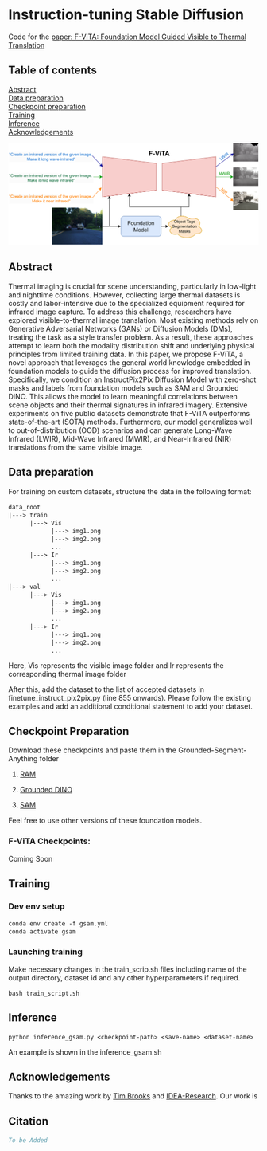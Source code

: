 # Instruction-tuning Stable Diffusion
Code for the [paper: F-ViTA: Foundation Model Guided Visible to Thermal Translation](tbf)

## Table of contents

[Abstract](#abstract) <br>
[Data preparation](#data-preparation) <br>
[Checkpoint preparation](#checkpoint-preparation) <br>
[Training](#training) <br>
[Inference](#inference) <br>
[Acknowledgements](#acknowledgements) <br>

<p align="center">
<img src="resources/intro_fig.png"/>
</p>

## Abstract 

Thermal imaging is crucial for scene understanding, particularly in low-light and nighttime conditions. However, collecting large thermal datasets is costly and labor-intensive due to the specialized equipment required for infrared image capture. To address this challenge, researchers have explored visible-to-thermal image translation. Most existing methods rely on Generative Adversarial Networks (GANs) or Diffusion Models (DMs), treating the task as a style transfer problem. As a result, these approaches attempt to learn both the modality distribution shift and underlying physical principles from limited training data.  In this paper, we propose F-ViTA, a novel approach that leverages the general world knowledge embedded in foundation models to guide the diffusion process for improved translation. Specifically, we condition an InstructPix2Pix Diffusion Model with zero-shot masks and labels from foundation models such as SAM and Grounded DINO. This allows the model to learn meaningful correlations between scene objects and their thermal signatures in infrared imagery. Extensive experiments on five public datasets demonstrate that F-ViTA outperforms state-of-the-art (SOTA) methods. Furthermore, our model generalizes well to out-of-distribution (OOD) scenarios and can generate Long-Wave Infrared (LWIR), Mid-Wave Infrared (MWIR), and Near-Infrared (NIR) translations from the same visible image.

## Data preparation

For training on custom datasets, structure the data in the following format:
```
data_root
|---> train
      |---> Vis
            |---> img1.png
            |---> img2.png
            ...
      |---> Ir
            |---> img1.png
            |---> img2.png
            ...
|---> val
      |---> Vis
            |---> img1.png
            |---> img2.png
            ...
      |---> Ir
            |---> img1.png
            |---> img2.png
            ...
```
Here, Vis represents the visible image folder and Ir represents the corresponding thermal image folder

After this, add the dataset to the list of accepted datasets in finetune_instruct_pix2pix.py (line 855 onwards). Please follow the existing examples and add an additional conditional statement to add your dataset.

## Checkpoint Preparation

Download these checkpoints and paste them in the Grounded-Segment-Anything folder

1) [RAM](https://huggingface.co/spaces/xinyu1205/Recognize_Anything-Tag2Text/blob/main/ram_swin_large_14m.pth)

2) [Grounded DINO](https://github.com/IDEA-Research/GroundingDINO/releases/download/v0.1.0-alpha/groundingdino_swint_ogc.pth)

3) [SAM](https://huggingface.co/datasets/Gourieff/ReActor/blob/main/models/sams/sam_vit_b_01ec64.pth)

Feel free to use other versions of these foundation models.

### F-ViTA Checkpoints:

Coming Soon
## Training

### Dev env setup


```
conda env create -f gsam.yml
conda activate gsam
```

### Launching training
Make necessary changes in the train_scrip.sh files including name of the output directory, dataset id and any other hyperparameters if required.

```
bash train_script.sh
```

## Inference

```
python inference_gsam.py <checkpoint-path> <save-name> <dataset-name>
```
An example is shown in the inference_gsam.sh


## Acknowledgements

Thanks to the amazing work by [Tim Brooks](https://github.com/timothybrooks/instruct-pix2pix) and [IDEA-Research](https://github.com/IDEA-Research/Grounded-Segment-Anything). Our work is  

## Citation

```bibtex
To be Added
```

